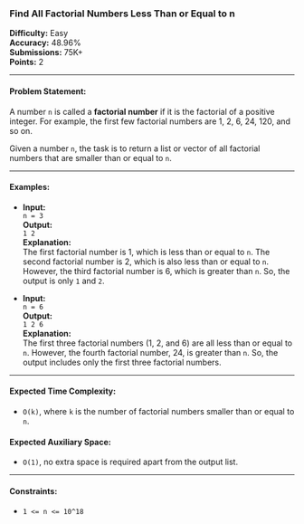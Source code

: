 ### **Find All Factorial Numbers Less Than or Equal to n**

**Difficulty:** Easy  
**Accuracy:** 48.96%  
**Submissions:** 75K+  
**Points:** 2

---

#### **Problem Statement:**

A number `n` is called a **factorial number** if it is the factorial of a positive integer. For example, the first few factorial numbers are 1, 2, 6, 24, 120, and so on.

Given a number `n`, the task is to return a list or vector of all factorial numbers that are smaller than or equal to `n`.

---

#### **Examples:**

- **Input:**  
  `n = 3`  
  **Output:**  
  `1 2`  
  **Explanation:**  
  The first factorial number is 1, which is less than or equal to `n`. The second factorial number is 2, which is also less than or equal to `n`. However, the third factorial number is 6, which is greater than `n`. So, the output is only `1` and `2`.

- **Input:**  
  `n = 6`  
  **Output:**  
  `1 2 6`  
  **Explanation:**  
  The first three factorial numbers (1, 2, and 6) are all less than or equal to `n`. However, the fourth factorial number, 24, is greater than `n`. So, the output includes only the first three factorial numbers.

---

#### **Expected Time Complexity:**
- `O(k)`, where `k` is the number of factorial numbers smaller than or equal to `n`.

#### **Expected Auxiliary Space:**
- `O(1)`, no extra space is required apart from the output list.

---

#### **Constraints:**
- `1 <= n <= 10^18`

